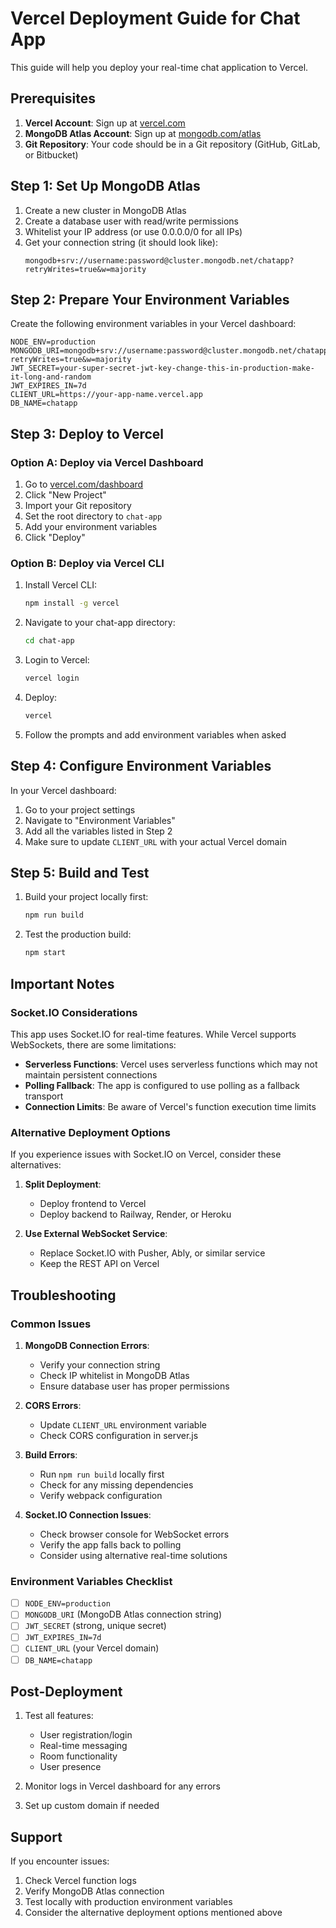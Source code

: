 # Vercel Deployment Guide for Chat App

This guide will help you deploy your real-time chat application to Vercel.

## Prerequisites

1. **Vercel Account**: Sign up at [vercel.com](https://vercel.com)
2. **MongoDB Atlas Account**: Sign up at [mongodb.com/atlas](https://www.mongodb.com/atlas)
3. **Git Repository**: Your code should be in a Git repository (GitHub, GitLab, or Bitbucket)

## Step 1: Set Up MongoDB Atlas

1. Create a new cluster in MongoDB Atlas
2. Create a database user with read/write permissions
3. Whitelist your IP address (or use 0.0.0.0/0 for all IPs)
4. Get your connection string (it should look like):
   ```
   mongodb+srv://username:password@cluster.mongodb.net/chatapp?retryWrites=true&w=majority
   ```

## Step 2: Prepare Your Environment Variables

Create the following environment variables in your Vercel dashboard:

```
NODE_ENV=production
MONGODB_URI=mongodb+srv://username:password@cluster.mongodb.net/chatapp?retryWrites=true&w=majority
JWT_SECRET=your-super-secret-jwt-key-change-this-in-production-make-it-long-and-random
JWT_EXPIRES_IN=7d
CLIENT_URL=https://your-app-name.vercel.app
DB_NAME=chatapp
```

## Step 3: Deploy to Vercel

### Option A: Deploy via Vercel Dashboard

1. Go to [vercel.com/dashboard](https://vercel.com/dashboard)
2. Click "New Project"
3. Import your Git repository
4. Set the root directory to `chat-app`
5. Add your environment variables
6. Click "Deploy"

### Option B: Deploy via Vercel CLI

1. Install Vercel CLI:
   ```bash
   npm install -g vercel
   ```

2. Navigate to your chat-app directory:
   ```bash
   cd chat-app
   ```

3. Login to Vercel:
   ```bash
   vercel login
   ```

4. Deploy:
   ```bash
   vercel
   ```

5. Follow the prompts and add environment variables when asked

## Step 4: Configure Environment Variables

In your Vercel dashboard:

1. Go to your project settings
2. Navigate to "Environment Variables"
3. Add all the variables listed in Step 2
4. Make sure to update `CLIENT_URL` with your actual Vercel domain

## Step 5: Build and Test

1. Build your project locally first:
   ```bash
   npm run build
   ```

2. Test the production build:
   ```bash
   npm start
   ```

## Important Notes

### Socket.IO Considerations

This app uses Socket.IO for real-time features. While Vercel supports WebSockets, there are some limitations:

- **Serverless Functions**: Vercel uses serverless functions which may not maintain persistent connections
- **Polling Fallback**: The app is configured to use polling as a fallback transport
- **Connection Limits**: Be aware of Vercel's function execution time limits

### Alternative Deployment Options

If you experience issues with Socket.IO on Vercel, consider these alternatives:

1. **Split Deployment**:
   - Deploy frontend to Vercel
   - Deploy backend to Railway, Render, or Heroku

2. **Use External WebSocket Service**:
   - Replace Socket.IO with Pusher, Ably, or similar service
   - Keep the REST API on Vercel

## Troubleshooting

### Common Issues

1. **MongoDB Connection Errors**:
   - Verify your connection string
   - Check IP whitelist in MongoDB Atlas
   - Ensure database user has proper permissions

2. **CORS Errors**:
   - Update `CLIENT_URL` environment variable
   - Check CORS configuration in server.js

3. **Build Errors**:
   - Run `npm run build` locally first
   - Check for any missing dependencies
   - Verify webpack configuration

4. **Socket.IO Connection Issues**:
   - Check browser console for WebSocket errors
   - Verify the app falls back to polling
   - Consider using alternative real-time solutions

### Environment Variables Checklist

- [ ] `NODE_ENV=production`
- [ ] `MONGODB_URI` (MongoDB Atlas connection string)
- [ ] `JWT_SECRET` (strong, unique secret)
- [ ] `JWT_EXPIRES_IN=7d`
- [ ] `CLIENT_URL` (your Vercel domain)
- [ ] `DB_NAME=chatapp`

## Post-Deployment

1. Test all features:
   - User registration/login
   - Real-time messaging
   - Room functionality
   - User presence

2. Monitor logs in Vercel dashboard for any errors

3. Set up custom domain if needed

## Support

If you encounter issues:
1. Check Vercel function logs
2. Verify MongoDB Atlas connection
3. Test locally with production environment variables
4. Consider the alternative deployment options mentioned above
